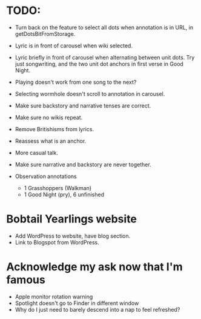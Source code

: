 # TODO:
* Turn back on the feature to select all dots when annotation is in URL, in getDotsBitFromStorage.
* Lyric is in front of carousel when wiki selected.
* Lyric briefly in front of carousel when alternating between unit dots. Try just songwriting, and the two unit dot anchors in first verse in Good Night.
* Playing doesn't work from one song to the next?
* Selecting wormhole doesn't scroll to annotation in carousel.

* Make sure backstory and narrative tenses are correct.
* Make sure no wikis repeat.

* Remove Britishisms from lyrics.
* Reassess what is an anchor.
* More casual talk.
* Make sure narrative and backstory are never together.

* Observation annotations
    * 1 Grasshoppers (Walkman)
    * 1 Good Night (pry), 6 unfinished

# Bobtail Yearlings website
* Add WordPress to website, have blog section.
* Link to Blogspot from WordPress.

# Acknowledge my ask now that I'm famous
* Apple monitor rotation warning
* Spotlight doesn't go to Finder in different window
* Why do I just need to barely descend into a nap to feel refreshed?
